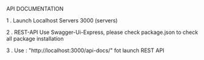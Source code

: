 API DOCUMENTATION

1 . Launch Localhost Servers 3000 (servers)

2 . REST-API Use Swagger-Ui-Express, please check package.json to check all package installation 

3 . Use : "http://localhost:3000/api-docs/" fot launch REST API 
